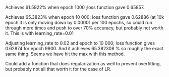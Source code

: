 Achieves 61.5922% when epoch 1000 ;loss function gave 0.65857. 

Achieves 65.3823% when epoch 10 000; loss function gave 0.62886 (at 10k epoch it is only moving down by 0.00001 per 100 epochs, so could run through more times and push to over 70% accuracy, but probably not worth it. 
This is with learning_rate=0.01

Adjusting learning_rate to 0.02 and epoch to 10 000; loss function gives 0.62874 for epoch 9900. And it achieves 65.382308 % so roughly the exact same thing. Seems we have hit the max with this method. 

Could add a function that does regularization as well to prevent overfitting, but probably not all that worth it for the case of LR. 
